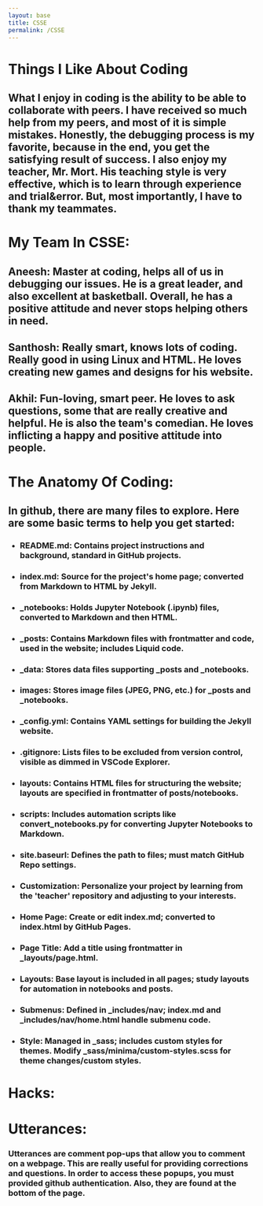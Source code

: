 ```yaml
---
layout: base
title: CSSE
permalink: /CSSE
---
```


# Things I Like About Coding
## What I enjoy in coding is the ability to be able to collaborate with peers. I have received so much help from my peers, and most of it is simple mistakes. Honestly, the debugging process is my favorite, because in the end, you get the satisfying result of success. I also enjoy my teacher, Mr. Mort. His teaching style is very effective, which is to learn through experience and trial&error. But, most importantly, I have to thank my teammates. 




# My Team In CSSE:
## Aneesh: Master at coding, helps all of us in debugging our issues. He is a great leader, and also excellent at basketball. Overall, he has a positive attitude and never stops helping others in need. 
## Santhosh: Really smart, knows lots of coding. Really good in using Linux and HTML. He loves creating new games and designs for his website. 
## Akhil: Fun-loving, smart peer. He loves to ask questions, some that are really creative and helpful. He is also the team's comedian. He loves inflicting a happy and positive attitude into people. 




# The Anatomy Of Coding:
## In github, there are many files to explore. Here are some basic terms to help you get started:
- ### README.md: Contains project instructions and background, standard in GitHub projects.
- ### index.md: Source for the project's home page; converted from Markdown to HTML by Jekyll.
- ### _notebooks: Holds Jupyter Notebook (.ipynb) files, converted to Markdown and then HTML.
- ### _posts: Contains Markdown files with frontmatter and code, used in the website; includes Liquid code.
- ### _data: Stores data files supporting _posts and _notebooks.
- ### images: Stores image files (JPEG, PNG, etc.) for _posts and _notebooks.
- ### _config.yml: Contains YAML settings for building the Jekyll website.
- ### .gitignore: Lists files to be excluded from version control, visible as dimmed in VSCode Explorer.
- ### layouts: Contains HTML files for structuring the website; layouts are specified in frontmatter of posts/notebooks.
- ### scripts: Includes automation scripts like convert_notebooks.py for converting Jupyter Notebooks to Markdown.
- ### site.baseurl: Defines the path to files; must match GitHub Repo settings.
- ### Customization: Personalize your project by learning from the 'teacher' repository and adjusting to your interests.
- ### Home Page: Create or edit index.md; converted to index.html by GitHub Pages.
- ### Page Title: Add a title using frontmatter in _layouts/page.html.
- ### Layouts: Base layout is included in all pages; study layouts for automation in notebooks and posts.
- ### Submenus: Defined in _includes/nav; index.md and _includes/nav/home.html handle submenu code.
- ### Style: Managed in _sass; includes custom styles for themes. Modify _sass/minima/custom-styles.scss for theme     changes/custom styles.




# Hacks: 





# Utterances:
### Utterances are comment pop-ups that allow you to comment on a webpage. This are really useful for providing corrections and questions. In order to access these popups, you must provided github authentication. Also, they are found at the bottom of the page. 


<!-- from https://github.com/utterance/utterances -->
<script src="https://utteranc.es/client.js"
        repo="{{ site.github_username }}/{{ site.github_repo | default: site.baseurl | remove: "/" }}"
        issue-term="title"
        label="blogpost-comment"
        theme="github-light"
        crossorigin="anonymous"
        async>
</script>



